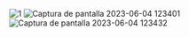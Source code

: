 ![1](https://github.com/raulvelasv/Farmacia/assets/119355598/6d36c6a7-6f01-4c31-a27e-3a8df696e751)
![Captura de pantalla 2023-06-04 123401](https://github.com/raulvelasv/Farmacia/assets/119355598/4912e3f4-db54-4dcf-8c15-79dafe0db30c)
![Captura de pantalla 2023-06-04 123432](https://github.com/raulvelasv/Farmacia/assets/119355598/ac2bc2d6-8c36-45cd-8157-b4a88edd7f20)
